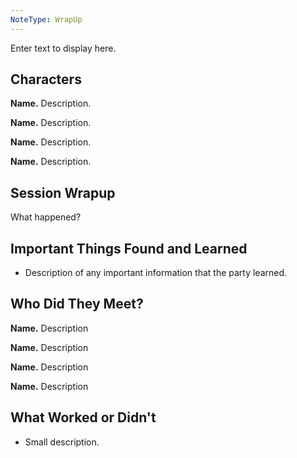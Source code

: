 ```yaml
---
NoteType: WrapUp
---
```

Enter text to display here.

## Characters

**Name.** Description.

**Name.** Description.

**Name.** Description.

**Name.** Description.

## Session Wrapup

What happened?

## Important Things Found and Learned

- Description of any important information that the party learned.

## Who Did They Meet?

**Name.** Description

**Name.** Description

**Name.** Description

**Name.** Description

## What Worked or Didn't

- Small description.